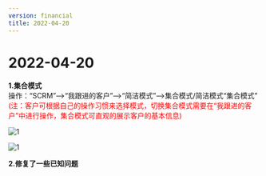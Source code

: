 ```yaml
---
version: financial
title: 2022-04-20
---
```

# **2022-04-20**

<ImageViewer/>

**1.集合模式**  
操作：“SCRM”-->“我跟进的客户”-->“简洁模式”-->集合模式/简洁模式“集合模式”  
<span style="color:red">(注：客户可根据自己的操作习惯来选择模式，切换集合模式需要在“我跟进的客户”中进行操作，集合模式可直观的展示客户的基本信息)</span>

![1](/assets/media/4.18.1.png "1")

![1](/assets/media/4.18.2.png "1")

**2.修复了一些已知问题**